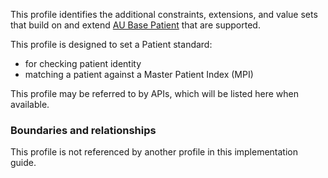This profile identifies the additional constraints, extensions, and value sets that build on and extend [AU Base Patient](http://hl7.org.au/fhir/StructureDefinition/au-patient) that are supported. 

This profile is designed to set a Patient standard:
* for checking patient identity
* matching a patient against a Master Patient Index (MPI) 

This profile may be referred to by APIs, which will be listed here when available.


### Boundaries and relationships
This profile is not referenced by another profile in this implementation guide.  